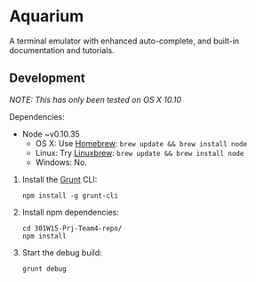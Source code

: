 Aquarium
========

A terminal emulator with enhanced auto-complete, and built-in documentation and tutorials.

## Development

_NOTE: This has only been tested on OS X 10.10_

Dependencies:

- Node ~v0.10.35
  - OS X: Use [Homebrew](http://brew.sh/): `brew update && brew install node`
  - Linux: Try [Linuxbrew](https://github.com/Homebrew/linuxbrew): `brew update && brew install node`
  - Windows: No.

1. Install the [Grunt](http://gruntjs.com/) CLI:

    ```shell
    npm install -g grunt-cli
    ```

2. Install npm dependencies:

    ```shell
    cd 301W15-Prj-Team4-repo/
    npm install
    ```

3. Start the debug build:

    ```shell
    grunt debug
    ```
